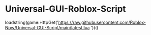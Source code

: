 # Universal-GUI-Roblox-Script

loadstring(game:HttpGet('https://raw.githubusercontent.com/Roblox-Now/Universal-GUI-Script/main/latest.lua '))()

